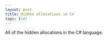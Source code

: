 ```yaml
---
layout: post
title: Hidden allocations in C#
tags: [c#]
---
```


All of the hidden allocations in the C# language.  
